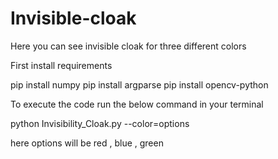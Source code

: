 # Invisible-cloak

Here you can see invisible cloak for three different colors 

First install requirements

   pip install numpy
   pip install argparse
   pip install opencv-python


To execute the code run the below command in your terminal

python Invisibility_Cloak.py --color=options

here options will be red , blue , green
